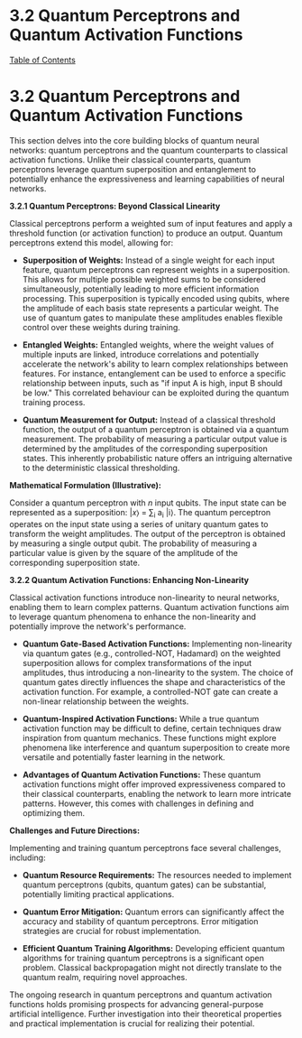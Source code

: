 # 3.2 Quantum Perceptrons and Quantum Activation Functions

[Table of Contents](#table-of-contents)

# 3.2 Quantum Perceptrons and Quantum Activation Functions

This section delves into the core building blocks of quantum neural networks: quantum perceptrons and the quantum counterparts to classical activation functions.  Unlike their classical counterparts, quantum perceptrons leverage quantum superposition and entanglement to potentially enhance the expressiveness and learning capabilities of neural networks.

**3.2.1 Quantum Perceptrons: Beyond Classical Linearity**

Classical perceptrons perform a weighted sum of input features and apply a threshold function (or activation function) to produce an output.  Quantum perceptrons extend this model, allowing for:

* **Superposition of Weights:**  Instead of a single weight for each input feature, quantum perceptrons can represent weights in a superposition.  This allows for multiple possible weighted sums to be considered simultaneously, potentially leading to more efficient information processing.  This superposition is typically encoded using qubits, where the amplitude of each basis state represents a particular weight.  The use of quantum gates to manipulate these amplitudes enables flexible control over these weights during training.

* **Entangled Weights:** Entangled weights, where the weight values of multiple inputs are linked, introduce correlations and potentially accelerate the network's ability to learn complex relationships between features.  For instance, entanglement can be used to enforce a specific relationship between inputs, such as "if input A is high, input B should be low." This correlated behaviour can be exploited during the quantum training process.

* **Quantum Measurement for Output:** Instead of a classical threshold function, the output of a quantum perceptron is obtained via a quantum measurement.  The probability of measuring a particular output value is determined by the amplitudes of the corresponding superposition states.  This inherently probabilistic nature offers an intriguing alternative to the deterministic classical thresholding.

**Mathematical Formulation (Illustrative):**

Consider a quantum perceptron with *n* input qubits.  The input state can be represented as a superposition: |𝑥⟩ = ∑<sub>i</sub> a<sub>i</sub> |i⟩. The quantum perceptron operates on the input state using a series of unitary quantum gates to transform the weight amplitudes. The output of the perceptron is obtained by measuring a single output qubit. The probability of measuring a particular value is given by the square of the amplitude of the corresponding superposition state.

**3.2.2 Quantum Activation Functions: Enhancing Non-Linearity**

Classical activation functions introduce non-linearity to neural networks, enabling them to learn complex patterns. Quantum activation functions aim to leverage quantum phenomena to enhance the non-linearity and potentially improve the network's performance.

* **Quantum Gate-Based Activation Functions:** Implementing non-linearity via quantum gates (e.g., controlled-NOT, Hadamard) on the weighted superposition allows for complex transformations of the input amplitudes, thus introducing a non-linearity to the system.  The choice of quantum gates directly influences the shape and characteristics of the activation function.  For example, a controlled-NOT gate can create a non-linear relationship between the weights.


* **Quantum-Inspired Activation Functions:**  While a true quantum activation function may be difficult to define, certain techniques draw inspiration from quantum mechanics.  These functions might explore phenomena like interference and quantum superposition to create more versatile and potentially faster learning in the network.

* **Advantages of Quantum Activation Functions:** These quantum activation functions might offer improved expressiveness compared to their classical counterparts, enabling the network to learn more intricate patterns.  However, this comes with challenges in defining and optimizing them.


**Challenges and Future Directions:**

Implementing and training quantum perceptrons face several challenges, including:

* **Quantum Resource Requirements:**  The resources needed to implement quantum perceptrons (qubits, quantum gates) can be substantial, potentially limiting practical applications.

* **Quantum Error Mitigation:**  Quantum errors can significantly affect the accuracy and stability of quantum perceptrons.  Error mitigation strategies are crucial for robust implementation.

* **Efficient Quantum Training Algorithms:** Developing efficient quantum algorithms for training quantum perceptrons is a significant open problem. Classical backpropagation might not directly translate to the quantum realm, requiring novel approaches.

The ongoing research in quantum perceptrons and quantum activation functions holds promising prospects for advancing general-purpose artificial intelligence.  Further investigation into their theoretical properties and practical implementation is crucial for realizing their potential.


<a id='chapter-3-subchapter-3'></a>